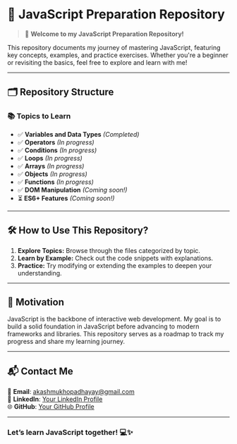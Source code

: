 # 📜 **JavaScript Preparation Repository**  

> 🚀 **Welcome to my JavaScript Preparation Repository!**  

This repository documents my journey of mastering JavaScript, featuring key concepts, examples, and practice exercises. Whether you're a beginner or revisiting the basics, feel free to explore and learn with me!  

---

## 🗂️ **Repository Structure**  

### 📚 **Topics to Learn**  
- ✅ **Variables and Data Types** *(Completed)*  
- ✅ **Operators** *(In progress)*  
- ✅ **Conditions** *(In progress)*  
- ✅ **Loops** *(In progress)*  
- ✅ **Arrays** *(In progress)*  
- ✅ **Objects** *(In progress)*  
- ✅ **Functions** *(In progress)*  
- ✅ **DOM Manipulation** *(Coming soon!)*  
- ⏳ **ES6+ Features** *(Coming soon!)*  

---

## 🛠️ **How to Use This Repository?**  

1. **Explore Topics:** Browse through the files categorized by topic.  
2. **Learn by Example:** Check out the code snippets with explanations.  
3. **Practice:** Try modifying or extending the examples to deepen your understanding.  

---

## 🌟 **Motivation**  

JavaScript is the backbone of interactive web development. My goal is to build a solid foundation in JavaScript before advancing to modern frameworks and libraries. This repository serves as a roadmap to track my progress and share my learning journey.  

---

## 📬 **Contact Me**  

💌 **Email**: [akashmukhopadhayay@gmail.com](mailto:akashmukhopadhayay@gmail.com)  
💼 **LinkedIn**: [Your LinkedIn Profile](#)  
🌐 **GitHub**: [Your GitHub Profile](#)  

---

### **Let’s learn JavaScript together! 💻✨**
